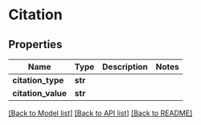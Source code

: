 # Citation

## Properties
Name | Type | Description | Notes
------------ | ------------- | ------------- | -------------
**citation_type** | **str** |  | 
**citation_value** | **str** |  | 

[[Back to Model list]](../README.md#documentation-for-models) [[Back to API list]](../README.md#documentation-for-api-endpoints) [[Back to README]](../README.md)

